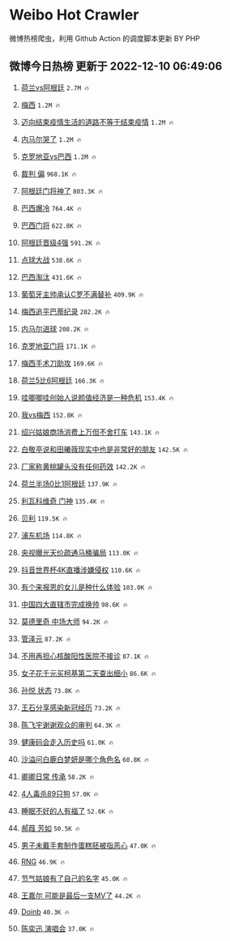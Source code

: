# Weibo Hot Crawler 



微博热榜爬虫，利用 Github Action 的调度脚本更新 BY PHP 


## 微博今日热榜 更新于 2022-12-10 06:49:06 
1. [荷兰vs阿根廷](https://s.weibo.com/weibo?q=%23%E8%8D%B7%E5%85%B0vs%E9%98%BF%E6%A0%B9%E5%BB%B7%23&t=31&band_rank=1&Refer=top) `2.7M 🔥` 

1. [梅西](https://s.weibo.com/weibo?q=%23%E6%A2%85%E8%A5%BF%23&t=31&band_rank=2&Refer=top) `1.2M 🔥` 

1. [迈向结束疫情生活的道路不等于结束疫情](https://s.weibo.com/weibo?q=%23%E8%BF%88%E5%90%91%E7%BB%93%E6%9D%9F%E7%96%AB%E6%83%85%E7%94%9F%E6%B4%BB%E7%9A%84%E9%81%93%E8%B7%AF%E4%B8%8D%E7%AD%89%E4%BA%8E%E7%BB%93%E6%9D%9F%E7%96%AB%E6%83%85%23&t=31&band_rank=3&Refer=top) `1.2M 🔥` 

1. [内马尔哭了](https://s.weibo.com/weibo?q=%23%E5%86%85%E9%A9%AC%E5%B0%94%E5%93%AD%E4%BA%86%23&t=31&band_rank=4&Refer=top) `1.2M 🔥` 

1. [克罗地亚vs巴西](https://s.weibo.com/weibo?q=%E5%85%8B%E7%BD%97%E5%9C%B0%E4%BA%9Avs%E5%B7%B4%E8%A5%BF&t=31&band_rank=5&Refer=top) `1.2M 🔥` 

1. [裁判 偏](https://s.weibo.com/weibo?q=%E8%A3%81%E5%88%A4%20%E5%81%8F&t=31&band_rank=6&Refer=top) `968.1K 🔥` 

1. [阿根廷门将神了](https://s.weibo.com/weibo?q=%23%E9%98%BF%E6%A0%B9%E5%BB%B7%E9%97%A8%E5%B0%86%E7%A5%9E%E4%BA%86%23&t=31&band_rank=7&Refer=top) `803.3K 🔥` 

1. [巴西爆冷](https://s.weibo.com/weibo?q=%23%E5%B7%B4%E8%A5%BF%E7%88%86%E5%86%B7%23&t=31&band_rank=8&Refer=top) `764.4K 🔥` 

1. [巴西门将](https://s.weibo.com/weibo?q=%E5%B7%B4%E8%A5%BF%E9%97%A8%E5%B0%86&t=31&band_rank=9&Refer=top) `622.8K 🔥` 

1. [阿根廷晋级4强](https://s.weibo.com/weibo?q=%23%E9%98%BF%E6%A0%B9%E5%BB%B7%E6%99%8B%E7%BA%A74%E5%BC%BA%23&t=31&band_rank=10&Refer=top) `591.2K 🔥` 

1. [点球大战](https://s.weibo.com/weibo?q=%23%E7%82%B9%E7%90%83%E5%A4%A7%E6%88%98%23&t=31&band_rank=11&Refer=top) `538.6K 🔥` 

1. [巴西淘汰](https://s.weibo.com/weibo?q=%23%E5%B7%B4%E8%A5%BF%E6%B7%98%E6%B1%B0%23&t=31&band_rank=12&Refer=top) `431.6K 🔥` 

1. [葡萄牙主帅承认C罗不满替补](https://s.weibo.com/weibo?q=%23%E8%91%A1%E8%90%84%E7%89%99%E4%B8%BB%E5%B8%85%E6%89%BF%E8%AE%A4C%E7%BD%97%E4%B8%8D%E6%BB%A1%E6%9B%BF%E8%A1%A5%23&t=31&band_rank=13&Refer=top) `409.9K 🔥` 

1. [梅西追平巴蒂纪录](https://s.weibo.com/weibo?q=%23%E6%A2%85%E8%A5%BF%E8%BF%BD%E5%B9%B3%E5%B7%B4%E8%92%82%E7%BA%AA%E5%BD%95%23&t=31&band_rank=14&Refer=top) `282.2K 🔥` 

1. [内马尔进球](https://s.weibo.com/weibo?q=%23%E5%86%85%E9%A9%AC%E5%B0%94%E8%BF%9B%E7%90%83%23&t=31&band_rank=15&Refer=top) `208.2K 🔥` 

1. [克罗地亚门将](https://s.weibo.com/weibo?q=%23%E5%85%8B%E7%BD%97%E5%9C%B0%E4%BA%9A%E9%97%A8%E5%B0%86%23&t=31&band_rank=16&Refer=top) `171.1K 🔥` 

1. [梅西手术刀助攻](https://s.weibo.com/weibo?q=%23%E6%A2%85%E8%A5%BF%E6%89%8B%E6%9C%AF%E5%88%80%E5%8A%A9%E6%94%BB%23&t=31&band_rank=17&Refer=top) `169.6K 🔥` 

1. [荷兰5比6阿根廷](https://s.weibo.com/weibo?q=%23%E8%8D%B7%E5%85%B05%E6%AF%946%E9%98%BF%E6%A0%B9%E5%BB%B7%23&t=31&band_rank=18&Refer=top) `166.3K 🔥` 

1. [哇唧唧哇创始人说颜值经济是一种危机](https://s.weibo.com/weibo?q=%23%E5%93%87%E5%94%A7%E5%94%A7%E5%93%87%E5%88%9B%E5%A7%8B%E4%BA%BA%E8%AF%B4%E9%A2%9C%E5%80%BC%E7%BB%8F%E6%B5%8E%E6%98%AF%E4%B8%80%E7%A7%8D%E5%8D%B1%E6%9C%BA%23&t=31&band_rank=19&Refer=top) `153.4K 🔥` 

1. [我vs梅西](https://s.weibo.com/weibo?q=%23%E6%88%91vs%E6%A2%85%E8%A5%BF%23&t=31&band_rank=20&Refer=top) `152.8K 🔥` 

1. [绍兴姑娘商场消费上万但不舍打车](https://s.weibo.com/weibo?q=%23%E7%BB%8D%E5%85%B4%E5%A7%91%E5%A8%98%E5%95%86%E5%9C%BA%E6%B6%88%E8%B4%B9%E4%B8%8A%E4%B8%87%E4%BD%86%E4%B8%8D%E8%88%8D%E6%89%93%E8%BD%A6%23&t=31&band_rank=21&Refer=top) `143.1K 🔥` 

1. [白敬亭说和田曦薇现实中也是非常好的朋友](https://s.weibo.com/weibo?q=%23%E7%99%BD%E6%95%AC%E4%BA%AD%E8%AF%B4%E5%92%8C%E7%94%B0%E6%9B%A6%E8%96%87%E7%8E%B0%E5%AE%9E%E4%B8%AD%E4%B9%9F%E6%98%AF%E9%9D%9E%E5%B8%B8%E5%A5%BD%E7%9A%84%E6%9C%8B%E5%8F%8B%23&t=31&band_rank=22&Refer=top) `142.5K 🔥` 

1. [厂家称黄桃罐头没有任何药效](https://s.weibo.com/weibo?q=%23%E5%8E%82%E5%AE%B6%E7%A7%B0%E9%BB%84%E6%A1%83%E7%BD%90%E5%A4%B4%E6%B2%A1%E6%9C%89%E4%BB%BB%E4%BD%95%E8%8D%AF%E6%95%88%23&t=31&band_rank=23&Refer=top) `142.2K 🔥` 

1. [荷兰半场0比1阿根廷](https://s.weibo.com/weibo?q=%23%E8%8D%B7%E5%85%B0%E5%8D%8A%E5%9C%BA0%E6%AF%941%E9%98%BF%E6%A0%B9%E5%BB%B7%23&t=31&band_rank=24&Refer=top) `137.9K 🔥` 

1. [利瓦科维奇 门神](https://s.weibo.com/weibo?q=%E5%88%A9%E7%93%A6%E7%A7%91%E7%BB%B4%E5%A5%87%20%E9%97%A8%E7%A5%9E&t=31&band_rank=25&Refer=top) `135.4K 🔥` 

1. [贝利](https://s.weibo.com/weibo?q=%E8%B4%9D%E5%88%A9&t=31&band_rank=26&Refer=top) `119.5K 🔥` 

1. [浦东机场](https://s.weibo.com/weibo?q=%E6%B5%A6%E4%B8%9C%E6%9C%BA%E5%9C%BA&t=31&band_rank=27&Refer=top) `114.8K 🔥` 

1. [央视曝光天价疏通马桶骗局](https://s.weibo.com/weibo?q=%23%E5%A4%AE%E8%A7%86%E6%9B%9D%E5%85%89%E5%A4%A9%E4%BB%B7%E7%96%8F%E9%80%9A%E9%A9%AC%E6%A1%B6%E9%AA%97%E5%B1%80%23&t=31&band_rank=28&Refer=top) `113.0K 🔥` 

1. [抖音世界杯4K直播涉嫌侵权](https://s.weibo.com/weibo?q=%23%E6%8A%96%E9%9F%B3%E4%B8%96%E7%95%8C%E6%9D%AF4K%E7%9B%B4%E6%92%AD%E6%B6%89%E5%AB%8C%E4%BE%B5%E6%9D%83%23&t=31&band_rank=29&Refer=top) `110.6K 🔥` 

1. [有个来报恩的女儿是种什么体验](https://s.weibo.com/weibo?q=%23%E6%9C%89%E4%B8%AA%E6%9D%A5%E6%8A%A5%E6%81%A9%E7%9A%84%E5%A5%B3%E5%84%BF%E6%98%AF%E7%A7%8D%E4%BB%80%E4%B9%88%E4%BD%93%E9%AA%8C%23&t=31&band_rank=30&Refer=top) `103.0K 🔥` 

1. [中国四大直辖市完成换帅](https://s.weibo.com/weibo?q=%23%E4%B8%AD%E5%9B%BD%E5%9B%9B%E5%A4%A7%E7%9B%B4%E8%BE%96%E5%B8%82%E5%AE%8C%E6%88%90%E6%8D%A2%E5%B8%85%23&t=31&band_rank=31&Refer=top) `98.6K 🔥` 

1. [莫德里奇 中场大师](https://s.weibo.com/weibo?q=%E8%8E%AB%E5%BE%B7%E9%87%8C%E5%A5%87%20%E4%B8%AD%E5%9C%BA%E5%A4%A7%E5%B8%88&t=31&band_rank=32&Refer=top) `94.2K 🔥` 

1. [管泽元](https://s.weibo.com/weibo?q=%E7%AE%A1%E6%B3%BD%E5%85%83&t=31&band_rank=33&Refer=top) `87.2K 🔥` 

1. [不用再担心核酸阳性医院不接诊](https://s.weibo.com/weibo?q=%23%E4%B8%8D%E7%94%A8%E5%86%8D%E6%8B%85%E5%BF%83%E6%A0%B8%E9%85%B8%E9%98%B3%E6%80%A7%E5%8C%BB%E9%99%A2%E4%B8%8D%E6%8E%A5%E8%AF%8A%23&t=31&band_rank=34&Refer=top) `87.1K 🔥` 

1. [女子花千元买柯基第二天查出细小](https://s.weibo.com/weibo?q=%23%E5%A5%B3%E5%AD%90%E8%8A%B1%E5%8D%83%E5%85%83%E4%B9%B0%E6%9F%AF%E5%9F%BA%E7%AC%AC%E4%BA%8C%E5%A4%A9%E6%9F%A5%E5%87%BA%E7%BB%86%E5%B0%8F%23&t=31&band_rank=35&Refer=top) `86.6K 🔥` 

1. [孙悦 状态](https://s.weibo.com/weibo?q=%E5%AD%99%E6%82%A6%20%E7%8A%B6%E6%80%81&t=31&band_rank=36&Refer=top) `73.8K 🔥` 

1. [王石分享感染新冠经历](https://s.weibo.com/weibo?q=%23%E7%8E%8B%E7%9F%B3%E5%88%86%E4%BA%AB%E6%84%9F%E6%9F%93%E6%96%B0%E5%86%A0%E7%BB%8F%E5%8E%86%23&t=31&band_rank=37&Refer=top) `73.2K 🔥` 

1. [陈飞宇谢谢观众的审判](https://s.weibo.com/weibo?q=%23%E9%99%88%E9%A3%9E%E5%AE%87%E8%B0%A2%E8%B0%A2%E8%A7%82%E4%BC%97%E7%9A%84%E5%AE%A1%E5%88%A4%23&t=31&band_rank=38&Refer=top) `64.3K 🔥` 

1. [健康码会走入历史吗](https://s.weibo.com/weibo?q=%23%E5%81%A5%E5%BA%B7%E7%A0%81%E4%BC%9A%E8%B5%B0%E5%85%A5%E5%8E%86%E5%8F%B2%E5%90%97%23&t=31&band_rank=39&Refer=top) `61.0K 🔥` 

1. [沙溢问白鹿白梦妍是哪个角色名](https://s.weibo.com/weibo?q=%23%E6%B2%99%E6%BA%A2%E9%97%AE%E7%99%BD%E9%B9%BF%E7%99%BD%E6%A2%A6%E5%A6%8D%E6%98%AF%E5%93%AA%E4%B8%AA%E8%A7%92%E8%89%B2%E5%90%8D%23&t=31&band_rank=40&Refer=top) `60.8K 🔥` 

1. [卿卿日常 传承](https://s.weibo.com/weibo?q=%E5%8D%BF%E5%8D%BF%E6%97%A5%E5%B8%B8%20%E4%BC%A0%E6%89%BF&t=31&band_rank=41&Refer=top) `58.2K 🔥` 

1. [4人毒杀89只狗](https://s.weibo.com/weibo?q=%234%E4%BA%BA%E6%AF%92%E6%9D%8089%E5%8F%AA%E7%8B%97%23&t=31&band_rank=42&Refer=top) `57.0K 🔥` 

1. [睡眠不好的人有福了](https://s.weibo.com/weibo?q=%23%E7%9D%A1%E7%9C%A0%E4%B8%8D%E5%A5%BD%E7%9A%84%E4%BA%BA%E6%9C%89%E7%A6%8F%E4%BA%86%23&t=31&band_rank=43&Refer=top) `52.6K 🔥` 

1. [郝葭 芳如](https://s.weibo.com/weibo?q=%E9%83%9D%E8%91%AD%20%E8%8A%B3%E5%A6%82&t=31&band_rank=44&Refer=top) `50.5K 🔥` 

1. [男子未戴手套制作蛋糕胚被指恶心](https://s.weibo.com/weibo?q=%23%E7%94%B7%E5%AD%90%E6%9C%AA%E6%88%B4%E6%89%8B%E5%A5%97%E5%88%B6%E4%BD%9C%E8%9B%8B%E7%B3%95%E8%83%9A%E8%A2%AB%E6%8C%87%E6%81%B6%E5%BF%83%23&t=31&band_rank=45&Refer=top) `47.0K 🔥` 

1. [RNG](https://s.weibo.com/weibo?q=%23RNG%23&t=31&band_rank=46&Refer=top) `46.9K 🔥` 

1. [节气姑娘有了自己的名字](https://s.weibo.com/weibo?q=%23%E8%8A%82%E6%B0%94%E5%A7%91%E5%A8%98%E6%9C%89%E4%BA%86%E8%87%AA%E5%B7%B1%E7%9A%84%E5%90%8D%E5%AD%97%23&t=31&band_rank=47&Refer=top) `45.0K 🔥` 

1. [王嘉尔 可能是最后一支MV了](https://s.weibo.com/weibo?q=%E7%8E%8B%E5%98%89%E5%B0%94%20%E5%8F%AF%E8%83%BD%E6%98%AF%E6%9C%80%E5%90%8E%E4%B8%80%E6%94%AFMV%E4%BA%86&t=31&band_rank=48&Refer=top) `44.2K 🔥` 

1. [Doinb](https://s.weibo.com/weibo?q=Doinb&t=31&band_rank=49&Refer=top) `40.3K 🔥` 

1. [陈奕迅 演唱会](https://s.weibo.com/weibo?q=%E9%99%88%E5%A5%95%E8%BF%85%20%E6%BC%94%E5%94%B1%E4%BC%9A&t=31&band_rank=50&Refer=top) `37.0K 🔥` 

